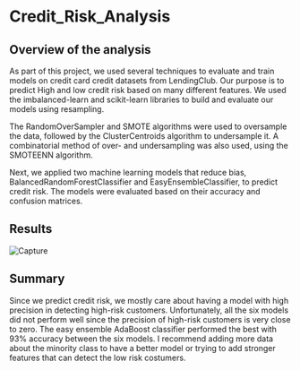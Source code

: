 # Credit_Risk_Analysis

## Overview of the analysis

As part of this project, we used several techniques to evaluate and train models on credit card credit datasets from LendingClub. Our purpose is to predict High and low credit risk based on many different features. We used the imbalanced-learn and scikit-learn libraries to build and evaluate our models using resampling.

The RandomOverSampler and SMOTE algorithms were used to oversample the data, followed by the ClusterCentroids algorithm to undersample it. A combinatorial method of over- and undersampling was also used, using the SMOTEENN algorithm. 

Next, we applied two machine learning models that reduce bias, BalancedRandomForestClassifier and EasyEnsembleClassifier, to predict credit risk. The models were evaluated based on their accuracy and confusion matrices.

## Results

![Capture](https://user-images.githubusercontent.com/66279829/172100296-5bacc92e-86ae-4bb2-b724-0e9f90f5cde8.PNG)

## Summary

Since we predict credit risk, we mostly care about having a model with high precision in detecting high-risk customers. Unfortunately, all the six models did not perform well since the precision of high-risk customers is very close to zero. The easy ensemble AdaBoost classifier performed the best with 93% accuracy between the six models. I recommend adding more data about the minority class to have a better model or trying to add stronger features that can detect the low risk costumers. 

